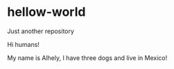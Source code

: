 # hellow-world
Just another repository

Hi humans!

My name is Alhely, I have three dogs and live in Mexico!
